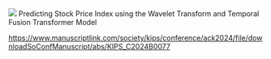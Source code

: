 <img src="https://img.shields.io/badge/python-%233776AB.svg?&style=for-the-badge&logo=python&logoColor=white" />
Predicting Stock Price Index using the Wavelet Transform and Temporal Fusion Transformer Model

https://www.manuscriptlink.com/society/kips/conference/ack2024/file/downloadSoConfManuscript/abs/KIPS_C2024B0077
